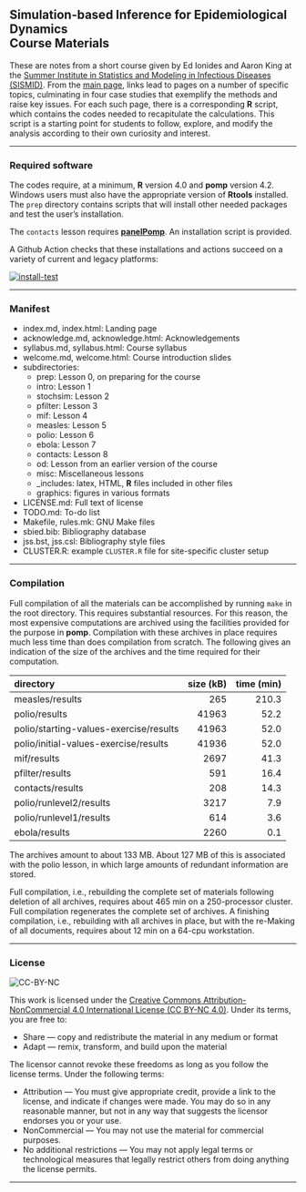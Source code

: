 Simulation-based Inference for Epidemiological Dynamics<br>Course Materials
---------------------------------------------------------------------------

These are notes from a short course given by Ed Ionides and Aaron King
at the [Summer Institute in Statistics and Modeling in Infectious
Diseases (SISMID)](https://sismid.uw.edu). From the [main
page](https://kingaa.github.io/sbied/), links lead to pages on a number
of specific topics, culminating in four case studies that exemplify the
methods and raise key issues. For each such page, there is a
corresponding **R** script, which contains the codes needed to
recapitulate the calculations. This script is a starting point for
students to follow, explore, and modify the analysis according to their
own curiosity and interest.

------------------------------------------------------------------------

### Required software

The codes require, at a minimum, **R** version 4.0 and **pomp** version
4.2. Windows users must also have the appropriate version of **Rtools**
installed. The `prep` directory contains scripts that will install other
needed packages and test the user’s installation.

The `contacts` lesson requires
[**panelPomp**](https://github.com/cbreto/panelPomp). An installation
script is provided.

A Github Action checks that these installations and actions succeed on a
variety of current and legacy platforms:

[![install-test](https://github.com/kingaa/sbied/actions/workflows/install-test.yml/badge.svg)](https://github.com/kingaa/sbied/actions/workflows/install-test.yml)

------------------------------------------------------------------------

### Manifest

-   index.md, index.html: Landing page
-   acknowledge.md, acknowledge.html: Acknowledgements
-   syllabus.md, syllabus.html: Course syllabus
-   welcome.md, welcome.html: Course introduction slides
-   subdirectories:
    -   prep: Lesson 0, on preparing for the course
    -   intro: Lesson 1
    -   stochsim: Lesson 2
    -   pfilter: Lesson 3
    -   mif: Lesson 4
    -   measles: Lesson 5
    -   polio: Lesson 6
    -   ebola: Lesson 7
    -   contacts: Lesson 8
    -   od: Lesson from an earlier version of the course
    -   misc: Miscellaneous lessons
    -   \_includes: latex, HTML, **R** files included in other files
    -   graphics: figures in various formats
-   LICENSE.md: Full text of license
-   TODO.md: To-do list
-   Makefile, rules.mk: GNU Make files
-   sbied.bib: Bibliography database
-   jss.bst, jss.csl: Bibliography style files
-   CLUSTER.R: example `CLUSTER.R` file for site-specific cluster setup

------------------------------------------------------------------------

### Compilation

Full compilation of all the materials can be accomplished by running
`make` in the root directory. This requires substantial resources. For
this reason, the most expensive computations are archived using the
facilities provided for the purpose in **pomp**. Compilation with these
archives in place requires much less time than does compilation from
scratch. The following gives an indication of the size of the archives
and the time required for their computation.

<table>
<thead>
<tr class="header">
<th style="text-align: left;">directory</th>
<th style="text-align: right;">size (kB)</th>
<th style="text-align: right;">time (min)</th>
</tr>
</thead>
<tbody>
<tr class="odd">
<td style="text-align: left;">measles/results</td>
<td style="text-align: right;">265</td>
<td style="text-align: right;">210.3</td>
</tr>
<tr class="even">
<td style="text-align: left;">polio/results</td>
<td style="text-align: right;">41963</td>
<td style="text-align: right;">52.2</td>
</tr>
<tr class="odd">
<td style="text-align: left;">polio/starting-values-exercise/results</td>
<td style="text-align: right;">41963</td>
<td style="text-align: right;">52.0</td>
</tr>
<tr class="even">
<td style="text-align: left;">polio/initial-values-exercise/results</td>
<td style="text-align: right;">41936</td>
<td style="text-align: right;">52.0</td>
</tr>
<tr class="odd">
<td style="text-align: left;">mif/results</td>
<td style="text-align: right;">2697</td>
<td style="text-align: right;">41.3</td>
</tr>
<tr class="even">
<td style="text-align: left;">pfilter/results</td>
<td style="text-align: right;">591</td>
<td style="text-align: right;">16.4</td>
</tr>
<tr class="odd">
<td style="text-align: left;">contacts/results</td>
<td style="text-align: right;">208</td>
<td style="text-align: right;">14.3</td>
</tr>
<tr class="even">
<td style="text-align: left;">polio/runlevel2/results</td>
<td style="text-align: right;">3217</td>
<td style="text-align: right;">7.9</td>
</tr>
<tr class="odd">
<td style="text-align: left;">polio/runlevel1/results</td>
<td style="text-align: right;">614</td>
<td style="text-align: right;">3.6</td>
</tr>
<tr class="even">
<td style="text-align: left;">ebola/results</td>
<td style="text-align: right;">2260</td>
<td style="text-align: right;">0.1</td>
</tr>
</tbody>
</table>

The archives amount to about 133 MB. About 127 MB of this is associated
with the polio lesson, in which large amounts of redundant information
are stored.

Full compilation, i.e., rebuilding the complete set of materials
following deletion of all archives, requires about 465 min on a
250-processor cluster. Full compilation regenerates the complete set of
archives. A finishing compilation, i.e., rebuilding with all archives in
place, but with the re-Making of all documents, requires about 12 min on
a 64-cpu workstation.

------------------------------------------------------------------------

### License

![CC-BY-NC](https://i.creativecommons.org/l/by-nc/4.0/88x31.png)

This work is licensed under the [Creative Commons
Attribution-NonCommercial 4.0 International License (CC BY-NC
4.0)](https://creativecommons.org/licenses/by-nc/4.0/). Under its terms,
you are free to:

-   Share — copy and redistribute the material in any medium or format
-   Adapt — remix, transform, and build upon the material

The licensor cannot revoke these freedoms as long as you follow the
license terms. Under the following terms:

-   Attribution — You must give appropriate credit, provide a link to
    the license, and indicate if changes were made. You may do so in any
    reasonable manner, but not in any way that suggests the licensor
    endorses you or your use.
-   NonCommercial — You may not use the material for commercial
    purposes.
-   No additional restrictions — You may not apply legal terms or
    technological measures that legally restrict others from doing
    anything the license permits.

------------------------------------------------------------------------
